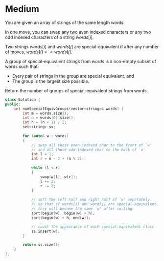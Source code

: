 # Medium

You are given an array of strings of the same length $words$.

In one move, you can swap any two even indexed characters or any two odd indexed characters of a string $words[i]$.

Two strings $words[i]$ and $words[j]$ are special-equivalent if after any number of moves, $words[i] == words[j]$.

A group of special-equivalent strings from $words$ is a non-empty subset of words such that:

- Every pair of strings in the group are special equivalent, and
- The group is the largest size possible.

Return the number of groups of special-equivalent strings from words.

```cpp
class Solution {
public:
    int numSpecialEquivGroups(vector<string>& words) {
        int m = words.size();
        int n = words[0].size();
        int h = (n + 1) / 2;
        set<string> ss;
        
        for (auto& w : words)
        {
            // swap all those even-indexed char to the front of `w'
            // and all those odd-indexed char to the back of `w'
            int l = 1;
            int r = n - 2 + (n % 2);
            
            while (l < r)
            {
                swap(w[l], w[r]);
                l += 2;
                r -= 2;
            }
            
            // sort the left half and right half of `w' separately.
            // so that if words[i] and word[j] are special-equivalent, 
            // they will become the same `w' after sorting.
            sort(begin(w), begin(w) + h);
            sort(begin(w) + h, end(w));
            
            // count the appearance of each special-equivalent class
            ss.insert(w);
        }

        return ss.size();
    }
};
```
